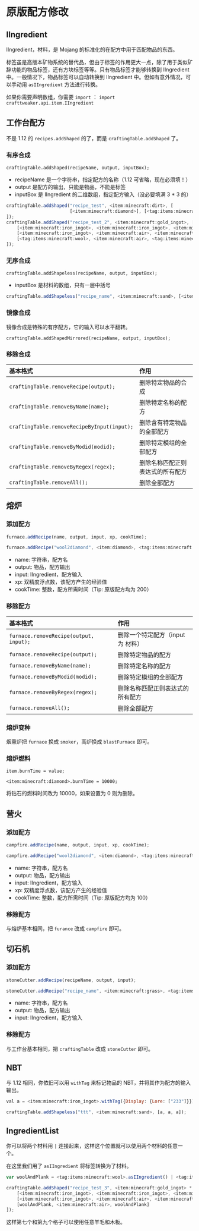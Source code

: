 # 原版配方修改

## IIngredient

IIngredient，材料，是 Mojang 的标准化的在配方中用于匹配物品的东西。

标签虽是高版本矿物系统的替代品，但由于标签的作用更大一点，除了用于类似矿辞功能的物品标签，还有方块标签等等。只有物品标签才能够转换到 IIngredient 中。一般情况下，物品标签可以自动转换到 IIngredient 中。但如有意外情况，可以手动用 `asIIngredient` 方法进行转换。

如果你需要声明数组，你需要 `import` ： `import crafttweaker.api.item.IIngredient`

## 工作台配方

不是 1.12 的 `recipes.addShaped` 的了，而是 `craftingTable.addShaped` 了。

### 有序合成

`craftingTable.addShaped(recipeName, output, inputBox);`

* recipeName 是一个字符串，指定配方的名称（1.12 可省略，现在必须填！）
* output 是配方的输出，只能是物品，不能是标签
* inputBox 是 IIngredient 的二维数组，指定配方输入（没必要填满 3 \* 3 的）

```javascript
craftingTable.addShaped("recipe_test", <item:minecraft:dirt>, [
                        [<item:minecraft:diamond>], [<tag:items:minecraft:wool>]
]);
craftingTable.addShaped("recipe_test_2", <item:minecraft:gold_ingot>, [
    [<item:minecraft:iron_ingot>, <item:minecraft:iron_ingot>, <item:minecraft:iron_ingot>],
    [<item:minecraft:iron_ingot>, <item:minecraft:air>, <item:minecraft:iron_ingot>],
    [<tag:items:minecraft:wool>, <item:minecraft:air>, <tag:items:minecraft:wool>]
]);
```

### 无序合成

`craftingTable.addShapeless(recipeName, output, inputBox);`

* inputBox 是材料的数组，只有一层中括号

```javascript
craftingTable.addShapeless("recipe_name", <item:minecraft:sand>, [<item:minecraft:diamond>, <tag:items:minecraft:planks>]);
```

### 镜像合成

镜像合成是特殊的有序配方，它的输入可以水平翻转。

`craftingTable.addShapedMirrored(recipeName, output, inputBox);`

### 移除合成

| 基本格式 | 作用 |
| :--- | :--- |
| `craftingTable.removeRecipe(output);` | 删除特定物品的合成 |
| `craftingTable.removeByName(name);` | 删除特定名称的配方 |
| `craftingTable.removeRecipeByInput(input);` | 删除含有特定物品的全部配方 |
| `craftingTable.removeByModid(modid);` | 删除特定模组的全部配方 |
| `craftingTable.removeByRegex(regex);` | 删除名称匹配正则表达式的所有配方 |
| `craftingTable.removeAll();` | 删除全部配方 |

## 熔炉

### 添加配方

```javascript
furnace.addRecipe(name, output, input, xp, cookTime);

furnace.addRecipe("wool2diamond", <item:diamond>, <tag:items:minecraft:wool>, 1.0, 200);
```

* name: 字符串，配方名
* output: 物品，配方输出
* input: IIngredient，配方输入
* xp: 双精度浮点数，该配方产生的经验值
* cookTime: 整数，配方所需时间（Tip: 原版配方均为 200）

### 移除配方

| 基本格式 | 作用 |
| :--- | :--- |
| `furnace.removeRecipe(output, input);` | 删除一个特定配方（input 为 材料） |
| `furnace.removeRecipe(output);` | 删除特定物品的配方 |
| `furnace.removeByName(name);` | 删除特定名称的配方 |
| `furnace.removeByModid(modid);` | 删除特定模组的全部配方 |
| `furnace.removeByRegex(regex);` | 删除名称匹配正则表达式的所有配方 |
| `furnace.removeAll();` | 删除全部配方 |

### 熔炉变种

烟熏炉把 `furnace` 换成 `smoker`，高炉换成 `blastFurnace` 即可。

### 熔炉燃料

`item.burnTime = value;`

`<item:minecraft:diamond>.burnTime = 10000;`

将钻石的燃料时间改为 10000，如果设置为 0 则为删除。

## 营火

### 添加配方

```javascript
campfire.addRecipe(name, output, input, xp, cookTime);

campfire.addRecipe("wool2diamond", <item:diamond>, <tag:items:minecraft:wool>, 1.0, 100);
```

* name: 字符串，配方名
* output: 物品，配方输出
* input: IIngredient，配方输入
* xp: 双精度浮点数，该配方产生的经验值
* cookTime: 整数，配方所需时间（Tip: 原版配方均为 100）

### 移除配方

与熔炉基本相同，把 `furance` 改成 `campfire` 即可。

## 切石机

### 添加配方

```javascript
stoneCutter.addRecipe(recipeName, output, input);

stoneCutter.addRecipe("recipe_name", <item:minecraft:grass>, <tag:items:minecraft:wool>);
```

* name: 字符串，配方名
* output: 物品，配方输出
* input: IIngredient，配方输入

### 移除配方

与工作台基本相同，把 `craftingTable` 改成 `stoneCutter` 即可。

## NBT

与 1.12 相同，你依旧可以用 `withTag` 来标记物品的 NBT，并将其作为配方的输入输出。

```javascript
val a = <item:minecraft:iron_ingot>.withTag({Display: {Lore: ["233"]}});

craftingTable.addShapeless("ttt", <item:minecraft:sand>, [a, a, a]);
```

## IngredientList

你可以将两个材料用 `|` 连接起来，这样这个位置就可以使用两个材料的任意一个。

在这里我们用了 `asIIngredient` 将标签转换为了材料。

```javascript
var woolAndPlank = <tag:items:minecraft:wool>.asIIngredient() | <tag:items:minecraft:planks>.asIIngredient();

craftingTable.addShaped("recipe_test_3", <item:minecraft:gold_ingot> * 2, [
    [<item:minecraft:iron_ingot>, <item:minecraft:iron_ingot>, <item:minecraft:iron_ingot>],
    [<item:minecraft:iron_ingot>, <item:minecraft:air>, <item:minecraft:iron_ingot>],
    [woolAndPlank, <item:minecraft:air>, woolAndPlank]
]);
```

这样第七个和第九个格子可以使用任意羊毛和木板。
